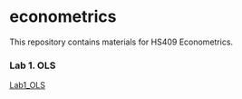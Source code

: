 # econometrics
This repository contains materials for HS409 Econometrics.

### Lab 1. OLS
[Lab1_OLS](Labs/Lab1_OLS.md)
